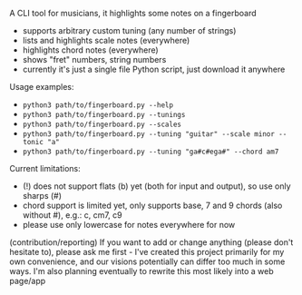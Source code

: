 A CLI tool for musicians, it highlights some notes on a fingerboard

* supports arbitrary custom tuning (any number of strings)
* lists and highlights scale notes (everywhere)
* highlights chord notes (everywhere)
* shows "fret" numbers, string numbers
* currently it's just a single file Python script, just download it anywhere

Usage examples:

* `python3 path/to/fingerboard.py --help`
* `python3 path/to/fingerboard.py --tunings`
* `python3 path/to/fingerboard.py --scales`
* `python3 path/to/fingerboard.py --tuning "guitar" --scale minor --tonic "a"`
* `python3 path/to/fingerboard.py --tuning "ga#c#ega#" --chord am7`

Current limitations:

* (!) does not support flats (b) yet (both for input and output), so use only sharps (#)
* chord support is limited yet, only supports base, 7 and 9 chords (also without #), e.g.: c, cm7, c9
* please use only lowercase for notes everywhere for now

(contribution/reporting) If you want to add or change anything (please don't hesitate to), please ask me first - I've created this project primarily for my own convenience, and our visions potentially can differ too much in some ways. I'm also planning eventually to rewrite this most likely into a web page/app
